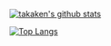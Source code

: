[![takaken's github stats](github-readme-stats-takahash.vercel.app/api?username=takahash&show_icons=true&count_private=true)](https://github.com/takahash)

[![Top Langs](https://github-readme-stats.vercel.app/api/top-langs/?username=takahash&layout=compact)](https://github.com/takahash)

